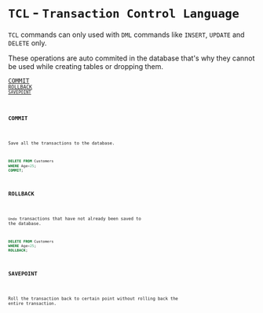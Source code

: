 # `TCL` - `Transaction Control Language`

`TCL` commands can only used with `DML` commands like `INSERT`, `UPDATE` and `DELETE` only.

These operations are auto commited in the database that's why they cannot be used while creating tables or dropping them.

<a href=#commit><code>COMMIT</commit></a> <a href=#rollback><code>ROLLBACK</commit></a> <a href=#savepoint><code>SAVEPOINT</commit></a>

<h2 name=commit><code>COMMIT</code></h2>

Save all the transactions to the database.

```sql
DELETE FROM Customers
WHERE Age=25;
COMMIT;
```

<h2 name=rollback><code>ROLLBACK</code></h2>

`Undo` transactions that have not already been saved to the database.

```sql
DELETE FROM Customers
WHERE Age=25;
ROLLBACK;
```

<h2 name=savepoint><code>SAVEPOINT</code></h2>

Roll the transaction back to certain point without rolling back the entire transaction.
